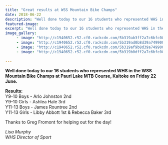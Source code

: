 ```yaml
---
title: "Great results at WSS Mountain Bike Champs"
date: 2018-06-22
description: "Well done today to our 16 students who represented WHS in the WSS Mountain Bike Champs at Pauri Lake MTB Course..."
featured-image: 
excerpt: "Well done today to our 16 students who represented WHS in the WSS Mountain Bike Champs at Pauri Lake MTB Course, Kaitoke on Friday 22 June."
image_gallery:
     - image: "http://c1940652.r52.cf0.rackcdn.com/5b319ab3ff2a7c6bfc0024f0/Libby--Rebecca-placings.jpg"
     - image: "http://c1940652.r52.cf0.rackcdn.com/5b319ad0b8d39a749900253d/James-Rountree-placings.jpg"
     - image: "http://c1940652.r52.cf0.rackcdn.com/5b319af9b8d39a749900253f/Arlo-Johnston-placings.jpg"
     - image: "http://c1940652.r52.cf0.rackcdn.com/5b319b0dff2a7c6bfc0024f4/Ashlea-Hale-placing.jpg"
    
---
```


<p><strong>Well done today to our 16 students who represented WHS in the WSS Mountain Bike Champs at Pauri Lake MTB Course, Kaitoke on Friday 22 June.</strong></p>
<p><strong>Results:</strong><br />Y9-10 Boys - Arlo Johnston 2nd&nbsp;<br />Y9-10 Girls - Ashlea Hale 3rd&nbsp;<br />Y11-13 Boys - James Rountree 2nd&nbsp;<span class="text_exposed_show"><br />Y11-13 Girls - Libby Abbott 1st &amp; Rebecca Baker 3rd</span></p>
<div class="text_exposed_show">
<p>Thanks to Greg Fromont for helping out for the day!</p>
<p><em>Lisa Murphy</em><br /><em>WHS Director of Sport</em></p>
</div>

